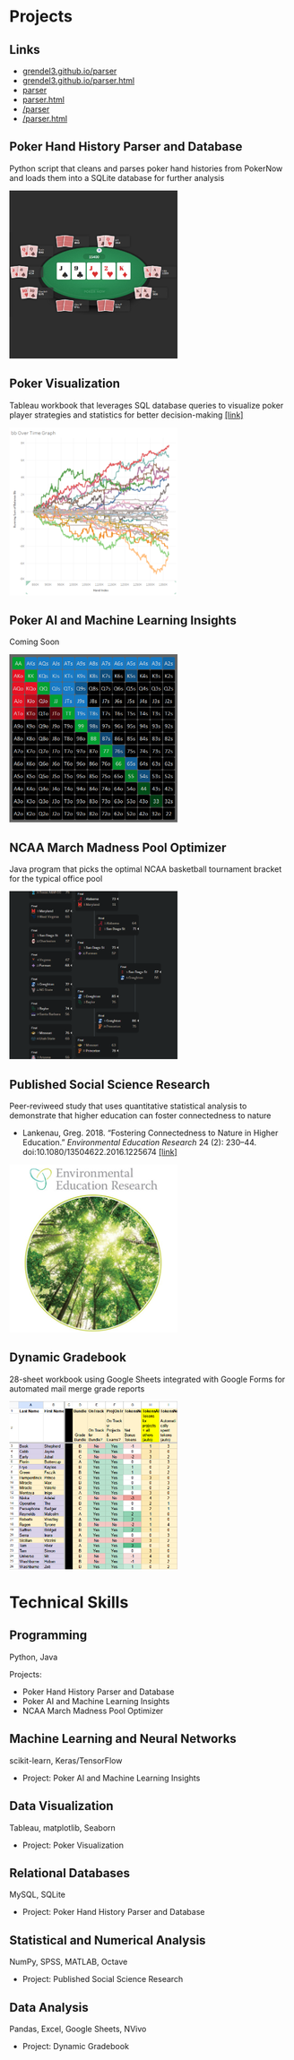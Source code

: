 # Projects

## Links
* <a href="grendel3.github.io/parser">grendel3.github.io/parser</a>
* <a href="grendel3.github.io/parser.html">grendel3.github.io/parser.html</a>
* <a href="parser">parser</a>
* <a href="parser.html">parser.html</a>
* <a href="/parser">/parser</a>
* <a href="/parser.html">/parser.html</a>

## Poker Hand History Parser and Database
Python script that cleans and parses poker hand histories from PokerNow and loads them into a SQLite database for further analysis  
  
<img src="images/poker.png" alt="Poker screenshot" width="300" height="300">
  
  
## Poker Visualization
Tableau workbook that leverages SQL database queries to visualize poker player strategies and statistics for better decision-making [[link]](https://public.tableau.com/app/profile/greg4796/viz/RebuyClub/WelcometotheRebuyClub)  

<img src="images/tableau-running.png" alt="Tableau screenshot" width="300" height="300">
  
  
## Poker AI and Machine Learning Insights
Coming Soon  

<img src="images/range.png" alt="Starting hands screenshot" width="300" height="300">
  
  
## NCAA March Madness Pool Optimizer
Java program that picks the optimal NCAA basketball tournament bracket for the typical office pool  

<img src="images/bracket-small.png" alt="NCAA bracket screenshot" width="300" height="300">
  
  
## Published Social Science Research
Peer-reviweed study that uses quantitative statistical analysis to demonstrate that higher education can foster connectedness to nature  
* Lankenau, Greg. 2018. “Fostering Connectedness to Nature in Higher Education.” *Environmental Education Research* 24 (2): 230–44. doi:10.1080/13504622.2016.1225674 [[link]](https://doi.org/10.1080/13504622.2016.1225674)

<img src="images/eer-journal.jpg" alt="Environmental Education Research journal cover" width="300" height="300">
  
  
## Dynamic Gradebook
28-sheet workbook using Google Sheets integrated with Google Forms for automated mail merge grade reports

<img src="images/gradebook.png" alt="Gradebook screenshot" width="300" height="300">
  
  
# Technical Skills
## Programming
Python, Java  
  
Projects:
* Poker Hand History Parser and Database
* Poker AI and Machine Learning Insights
* NCAA March Madness Pool Optimizer
  
## Machine Learning and Neural Networks
scikit-learn, Keras/TensorFlow  
* Project: Poker AI and Machine Learning Insights
  
## Data Visualization
Tableau, matplotlib, Seaborn  
* Project: Poker Visualization
  
## Relational Databases
MySQL, SQLite  
* Project: Poker Hand History Parser and Database
  
## Statistical and Numerical Analysis
NumPy, SPSS, MATLAB, Octave  
* Project: Published Social Science Research
  
## Data Analysis
Pandas, Excel, Google Sheets, NVivo  
* Project: Dynamic Gradebook
  
